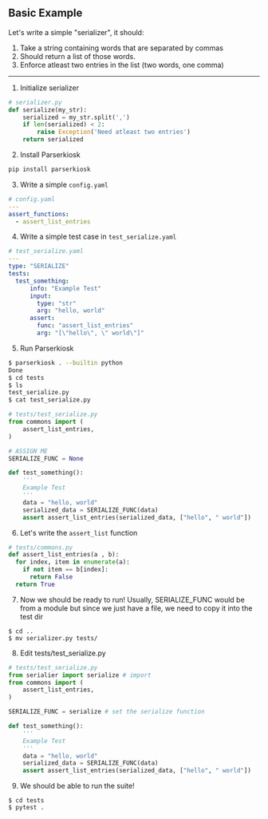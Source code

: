 ## Basic Example
Let's write a simple "serializer", it should:
1. Take a string containing words that are separated by commas
2. Should return a list of those words. 
3. Enforce atleast two entries in the list (two words, one comma)
---
1. Initialize serializer

``` python
# serializer.py
def serialize(my_str):
    serialized = my_str.split(',')
    if len(serialized) < 2:
        raise Exception('Need atleast two entries')
    return serialized
```
2. Install Parserkiosk
``` bash
pip install parserkiosk
```
3. Write a simple ```config.yaml```
``` yaml
# config.yaml
---
assert_functions:
  - assert_list_entries
```
4. Write a simple test case in ```test_serialize.yaml```
``` yaml
# test_serialize.yaml
---
type: "SERIALIZE"
tests:
  test_something:
      info: "Example Test"
      input:
        type: "str"
        arg: "hello, world"
      assert:
        func: "assert_list_entries"
        arg: "[\"hello\", \" world\"]"
```
5. Run Parserkiosk
``` bash
$ parserkiosk . --builtin python
Done
$ cd tests
$ ls
test_serialize.py
$ cat test_serialize.py
```
``` python
# tests/test_serialize.py
from commons import (
    assert_list_entries,
)

# ASSIGN ME
SERIALIZE_FUNC = None

def test_something():
    '''
    Example Test
    '''
    data = "hello, world"
    serialized_data = SERIALIZE_FUNC(data)
    assert assert_list_entries(serialized_data, ["hello", " world"])
```
6. Let's write the ``assert_list`` function
``` python
# tests/commons.py
def assert_list_entries(a , b):
  for index, item in enumerate(a):
    if not item == b[index]:
      return False
  return True
```
7. Now we should be ready to run! Usually, SERIALIZE_FUNC would be from a module but since we just have a file, we need to copy it into the test dir
```
$ cd ..
$ mv serializer.py tests/
```
8. Edit tests/test_serialize.py
``` python
# tests/test_serialize.py
from serialier import serialize # import
from commons import (
    assert_list_entries,
)

SERIALIZE_FUNC = serialize # set the serialize function

def test_something():
    '''
    Example Test
    '''
    data = "hello, world"
    serialized_data = SERIALIZE_FUNC(data)
    assert assert_list_entries(serialized_data, ["hello", " world"])
```
9. We should be able to run the suite!
```
$ cd tests
$ pytest .
```
